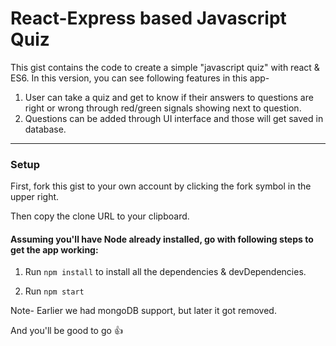 # React-Express based Javascript Quiz

This gist contains the code to create a simple "javascript quiz" with react & ES6. In this version, you can see following features in this app-

1. User can take a quiz and get to know if their answers to questions are right or wrong through red/green signals showing next to question.
2. Questions can be added through UI interface and those will get saved in database.

----
### Setup

First, fork this gist to your own account by clicking the fork symbol in the upper right.

Then copy the clone URL to your clipboard.

#### Assuming you'll have Node already installed, go with following steps to get the app working:


1. Run `npm install` to install all the dependencies & devDependencies.

2. Run `npm start`

Note- Earlier we had mongoDB support, but later it got removed.

And you'll be good to go :thumbsup:
